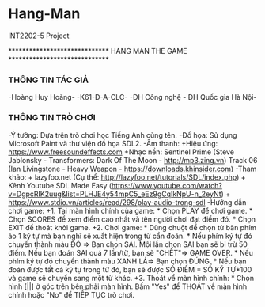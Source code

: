 # Hang-Man
INT2202-5 Project


***************************** HANG MAN THE GAME *****************************

### THÔNG TIN TÁC GIẢ ###
-Hoàng Huy Hoàng-
-K61-Đ-A-CLC-
-ĐH Công nghệ - ĐH Quốc gia Hà Nội-
### THÔNG TIN TRÒ CHƠI ###
-Ý tưởng: Dựa trên trò chơi học Tiếng Anh cùng tên.
-Đồ họa: Sử dụng Microsoft Paint và thư viện đồ họa SDL2.
-Âm thanh: +Hiệu ứng: https://www.freesoundeffects.com
	   +Nhạc nền: Sentinel Prime (Steve Jablonsky - Transformers: Dark Of The Moon - http://mp3.zing.vn)
		      Track 06 (Ian Livingstone - Heavy Weapon - https://downloads.khinsider.com)
-Tham khảo: + lazyfoo.net (Cụ thể: http://lazyfoo.net/tutorials/SDL/index.php)
	    + Kênh Youtube SDL Made Easy 
	     (https://www.youtube.com/watch?v=DgpcRIK2uug&list=PLHJE4y54mpC5_eEz9gCqIkNpU-n_2eyNt)
	    + https://www.stdio.vn/articles/read/298/play-audio-trong-sdl
-Hướng dẫn chơi game:
   +1. Tại màn hình chính của game: * Chọn PLAY để chơi game.
				    * Chọn SCORES để xem điểm cao nhất và tên người chơi đạt điểm đó.
				    * Chọn EXIT để thoát khỏi game.
   +2. Chơi game: * Dùng chuột để chọn từ bàn phím ảo 1 ký tự mà bạn nghĩ sẽ xuất hiện trong từ cần đoán.
		  * Nếu phím ký tự đó chuyển thành màu ĐỎ => Bạn chọn SAI. Mội lần chọn SAI bạn sẽ bị trừ 50 điểm.
		    Nếu bạn đoán SAI quá 7 lần/từ, bạn sẽ "CHẾT"=> GAME OVER.
		  * Nếu phím ký tự đó chuyển thành màu XANH LÁ=> Bạn chọn ĐÚNG.
		  * Nếu bạn đoán được tất cả ký tự trong từ đó, bạn sẽ được SỐ ĐIỂM = SỐ KÝ TỰ*100 và game sẽ 
		    chuyển sang một từ khác.
   +3. Thoát về màn hình chính: * Chọn hình [||] ở góc trên bên phải màn hình. 
                                  Bấm "Yes" để THOÁT về màn hình chính hoặc "No" để TIẾP TỤC trò chơi.

